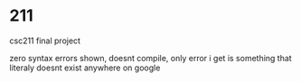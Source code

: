 # 211
csc211 final project 

zero syntax errors shown, doesnt compile, only error i get is something that literaly doesnt exist anywhere on google 
